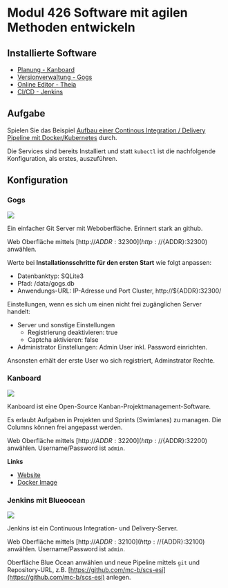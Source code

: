 # Modul 426 Software mit agilen Methoden entwickeln

## Installierte Software

* [Planung - Kanboard](http://${ADDR}:32200)
* [Versionverwaltung - Gogs](http://${ADDR}:32300)
* [Online Editor - Theia](http://${ADDR}:32400)
* [CI/CD - Jenkins](http://${ADDR}:32100)

## Aufgabe 

Spielen Sie das Beispiel [Aufbau einer Continous Integration / Delivery Pipeline mit Docker/Kubernetes](https://github.com/mc-b/devday#aufbau-einer-continous-integration--delivery-pipeline-mit-dockerkubernetes) durch.

Die Services sind bereits Installiert und statt `kubectl` ist die nachfolgende Konfiguration, als erstes, auszuführen.

## Konfiguration 

### Gogs

![](https://gogs.io/img/screenshots/4.png)

Ein einfacher Git Server mit Weboberfläche. Erinnert stark an github.

Web Oberfläche mittels [http://${ADDR}:32300](http://${ADDR}:32300) anwählen.	

Werte bei **Installationsschritte für den ersten Start** wie folgt anpassen:
* Datenbanktyp: SQLite3
* Pfad: /data/gogs.db
* Anwendungs-URL: IP-Adresse und Port Cluster, http://${ADDR}:32300/

Einstellungen, wenn es sich um einen nicht frei zugänglichen Server handelt:
* Server und sonstige Einstellungen 
    * Registrierung deaktivieren: true
    * Captcha aktivieren: false 
* Administrator Einstellungen: Admin User inkl. Password einrichten.

Ansonsten erhält der erste User wo sich registriert, Adminstrator Rechte.

### Kanboard

![](https://kanboard.org/assets/img/board.png)

Kanboard ist eine Open-Source Kanban-Projektmanagement-Software.

Es erlaubt Aufgaben in Projekten und Sprints (Swimlanes) zu managen. Die Columns können frei angepasst werden.

Web Oberfläche mittels [http://${ADDR}:32200](http://${ADDR}:32200) anwählen. Username/Password ist `admin`.

**Links**

* [Website](https://kanboard.org/)
* [Docker Image](https://hub.docker.com/r/kanboard/kanboard/)

### Jenkins mit Blueocean

![](https://jenkins.io/images/blueocean/blueocean-successful-pipeline.png)

Jenkins ist ein Continuous Integration- und Delivery-Server. 

Web Oberfläche mittels [http://${ADDR}:32100](http://${ADDR}:32100) anwählen. Username/Password ist `admin`.

Oberfläche Blue Ocean anwählen und neue Pipeline mittels `git` und Repository-URL, z.B. [https://github.com/mc-b/scs-esi](https://github.com/mc-b/scs-esi) anlegen. 

